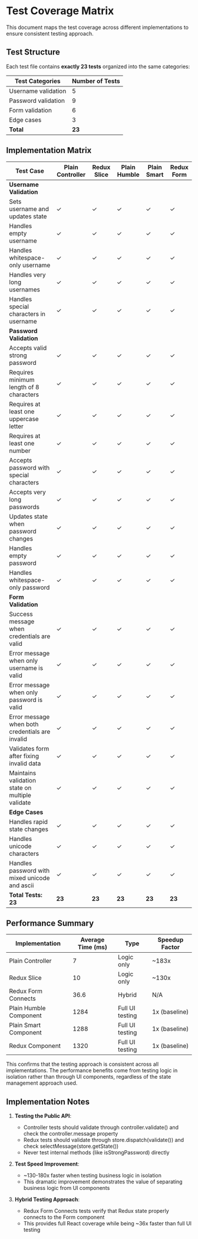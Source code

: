 # Test Coverage Matrix

This document maps the test coverage across different implementations to ensure consistent testing approach.

## Test Structure

Each test file contains **exactly 23 tests** organized into the same categories:

| Test Categories     | Number of Tests |
| ------------------- | --------------- |
| Username validation | 5               |
| Password validation | 9               |
| Form validation     | 6               |
| Edge cases          | 3               |
| **Total**           | **23**          |

## Implementation Matrix

| Test Case                                       | Plain Controller | Redux Slice | Plain Humble | Plain Smart | Redux Form |
| ----------------------------------------------- | ---------------- | ----------- | ------------ | ----------- | ---------- |
| **Username Validation**                         |                  |             |              |             |            |
| Sets username and updates state                 | ✓                | ✓           | ✓            | ✓           | ✓          |
| Handles empty username                          | ✓                | ✓           | ✓            | ✓           | ✓          |
| Handles whitespace-only username                | ✓                | ✓           | ✓            | ✓           | ✓          |
| Handles very long usernames                     | ✓                | ✓           | ✓            | ✓           | ✓          |
| Handles special characters in username          | ✓                | ✓           | ✓            | ✓           | ✓          |
| **Password Validation**                         |                  |             |              |             |            |
| Accepts valid strong password                   | ✓                | ✓           | ✓            | ✓           | ✓          |
| Requires minimum length of 8 characters         | ✓                | ✓           | ✓            | ✓           | ✓          |
| Requires at least one uppercase letter          | ✓                | ✓           | ✓            | ✓           | ✓          |
| Requires at least one number                    | ✓                | ✓           | ✓            | ✓           | ✓          |
| Accepts password with special characters        | ✓                | ✓           | ✓            | ✓           | ✓          |
| Accepts very long passwords                     | ✓                | ✓           | ✓            | ✓           | ✓          |
| Updates state when password changes             | ✓                | ✓           | ✓            | ✓           | ✓          |
| Handles empty password                          | ✓                | ✓           | ✓            | ✓           | ✓          |
| Handles whitespace-only password                | ✓                | ✓           | ✓            | ✓           | ✓          |
| **Form Validation**                             |                  |             |              |             |            |
| Success message when credentials are valid      | ✓                | ✓           | ✓            | ✓           | ✓          |
| Error message when only username is valid       | ✓                | ✓           | ✓            | ✓           | ✓          |
| Error message when only password is valid       | ✓                | ✓           | ✓            | ✓           | ✓          |
| Error message when both credentials are invalid | ✓                | ✓           | ✓            | ✓           | ✓          |
| Validates form after fixing invalid data        | ✓                | ✓           | ✓            | ✓           | ✓          |
| Maintains validation state on multiple validate | ✓                | ✓           | ✓            | ✓           | ✓          |
| **Edge Cases**                                  |                  |             |              |             |            |
| Handles rapid state changes                     | ✓                | ✓           | ✓            | ✓           | ✓          |
| Handles unicode characters                      | ✓                | ✓           | ✓            | ✓           | ✓          |
| Handles password with mixed unicode and ascii   | ✓                | ✓           | ✓            | ✓           | ✓          |
| **Total Tests: 23**                             | **23**           | **23**      | **23**       | **23**      | **23**     |

## Performance Summary

| Implementation         | Average Time (ms) | Type            | Speedup Factor |
| ---------------------- | ----------------- | --------------- | -------------- |
| Plain Controller       | 7                 | Logic only      | ~183x          |
| Redux Slice            | 10                | Logic only      | ~130x          |
| Redux Form Connects    | 36.6              | Hybrid          | N/A            |
| Plain Humble Component | 1284              | Full UI testing | 1x (baseline)  |
| Plain Smart Component  | 1288              | Full UI testing | 1x (baseline)  |
| Redux Component        | 1320              | Full UI testing | 1x (baseline)  |

This confirms that the testing approach is consistent across all implementations. The performance benefits come from testing logic in isolation rather than through UI components, regardless of the state management approach used.

## Implementation Notes

1. **Testing the Public API**:

   - Controller tests should validate through controller.validate() and check the controller.message property
   - Redux tests should validate through store.dispatch(validate()) and check selectMessage(store.getState())
   - Never test internal methods (like isStrongPassword) directly

2. **Test Speed Improvement**:
   - ~130-180x faster when testing business logic in isolation
   - This dramatic improvement demonstrates the value of separating business logic from UI components
3. **Hybrid Testing Approach**:
   - Redux Form Connects tests verify that Redux state properly connects to the Form component
   - This provides full React coverage while being ~36x faster than full UI testing
